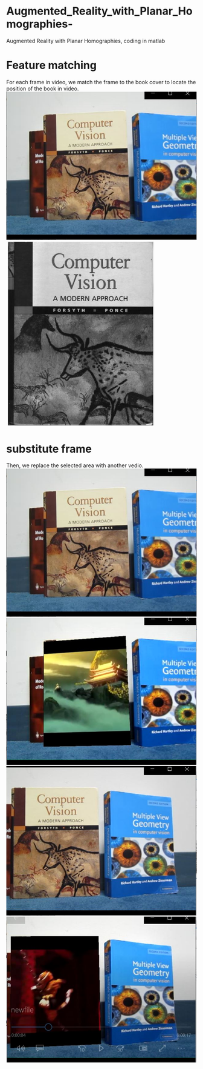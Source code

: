 # Augmented_Reality_with_Planar_Homographies-
Augmented Reality with Planar Homographies, coding in matlab

# Feature matching
For each frame in video, we match the frame to the book cover to locate the position of the book in video.</br>
![alt text](https://raw.githubusercontent.com/Mocdo/Augmented_Reality_with_Planar_Homographies-/master/report_pic/ori_vdeo1.JPG "ori_vdeo1")
</br>
![alt text](https://raw.githubusercontent.com/Mocdo/Augmented_Reality_with_Planar_Homographies-/master/report_pic/book_cover.JPG "cover")
</br>

# substitute frame
Then, we replace the selected area with another vedio.
</br>
![alt text](https://raw.githubusercontent.com/Mocdo/Augmented_Reality_with_Planar_Homographies-/master/report_pic/ori_vdeo1.JPG "ori_vdeo1")
![alt text](https://raw.githubusercontent.com/Mocdo/Augmented_Reality_with_Planar_Homographies-/master/report_pic/aft_vdeo1.JPG "aft_video1")
</br>
![alt text](https://raw.githubusercontent.com/Mocdo/Augmented_Reality_with_Planar_Homographies-/master/report_pic/ori_vdeo2.JPG "ori_vdeo2")
![alt text](https://raw.githubusercontent.com/Mocdo/Augmented_Reality_with_Planar_Homographies-/master/report_pic/aft_vdeo2.JPG "aft_video2")
